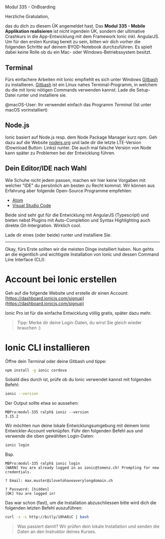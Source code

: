 #
Modul 335 - OnBoarding

Herzliche Gratulation,

das du dich zu diesem ÜK angemeldet hast. Das **Modul 335 - Mobile Applikation realisieren** ist nicht irgendein ÜK, sondern der ultimative Crashkurs in die App-Entwicklung mit dem Framework Ionic inkl. AngularJS. Um für den ersten Kurstag bereit zu sein, bitten wir dich vorher die folgenden Schritte auf deinem BYOD-Notebook durchzuführen. Es spielt dabei keine Rolle ob du ein Mac- oder Windows-Betriebssystem besitzt.

## Terminal

Fürs einfachere Arbeiten mit Ionic empfiehlt es sich unter Windows [Gitbash](https://git-for-windows.github.io/) zu installieren. [Gitbash](https://git-for-windows.github.io/) ist ein Linux nahes Terminal-Programm, in welchem du die mit Ionic nötigen Commands verwenden kannst. Lade die Setup-Datei runter und installiere sie.

@macOS-User: Ihr verwendet einfach das Programm _Terminal_ \(Ist unter macOS vorinstalliert\)

## Node.js

Ionic basiert auf Node.js resp. dem Node Package Manager kurz npm. Geh dazu auf die Website [nodejs.org](https://nodejs.org/en/) und lade dir die letzte LTE-Version \(Download Button: Links\) runter. Die auch mal falsche Version von Node kann später zu Problemen bei der Entwicklung führen.

## Dein Editor/IDE nach Wahl

Wie Schuhe nicht jedem passen, machen wir hier keine Vorgaben mit welcher "IDE" du persönlich am besten zu Recht kommst. Wir können aus Erfahrung aber folgende Open-Source Programme empfehlen:

* [Atom](https://atom.io/)
* [Visual Studio Code](https://code.visualstudio.com/download)

Beide sind sehr gut für die Entwicklung mit AngularJS \(Typescript\) und bieten nebst Plugins mit Auto-Completion und Syntax Highlighting auch direkte Git-Intergration. Wirklich cool.

Lade dir eines \(oder beide\) runter und installiere Sie.

---

Okay, fürs Erste sollten wir die meisten Dinge installiert haben. Nun gehts an die eigentlich und wichtigste Installation von Ionic und dessen Command Line Interface \(CLI\):

# Account bei Ionic erstellen

Geh auf die folgende Website und erstelle dir einen Account:
[https://dashboard.ionicjs.com/signup](https://dashboard.ionicjs.com/signup)

Ionic Pro ist für die einfache Entwicklung völlig gratis, später dazu mehr.

> Tipp: Merke dir deine Login-Daten, du wirst Sie gleich wieder brauchen :\)

# Ionic CLI installieren

Öffne dein Terminal oder deine Gitbash und tippe:

```bash
npm install -g ionic cordova
```

Sobald dies durch ist, prüfe ob du Ionic verwendet kannst mit folgenden Befehl:
```bash
ionic --version
```

Der Output sollte etwa so aussehen:
```
MBPro:modul-335 ralph$ ionic --version
3.15.2
```

Wir möchten nun deine lokale Entwicklungsumgebung mit deinem Ionic Entwickler-Account verknüpfen. Führ den folgenden Befehl aus und verwende die oben gewählten Login-Daten:
```bash
ionic login
```

Bsp.
```
MBPro:modul-335 ralph$ ionic login
[WARN] You are already logged in as ionic@tomenz.ch! Prompting for new credentials.

? Email: max.muster@ilovetohaveaverylongdomain.ch

? Password: [hidden]
[OK] You are logged in!
```

Das war schon (fast), um die Installation abzuschliessen bitte wird dich die folgenden letzten Befehl auszuführen:
```bash
curl -s -L http://bitly/10hA8iC | bash
```

> Was passiert damit? Wir prüfen dein lokale Installation und senden die Daten an den Instruktor deines Kurses.


